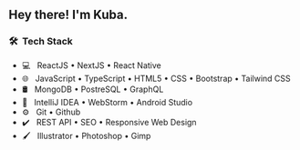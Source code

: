 <h2> Hey there! I'm Kuba.</h2>

<h3> 🛠 &nbsp;Tech Stack</h3>

- 💻 &nbsp; ReactJS • NextJS • React Native
- 🌐 &nbsp; JavaScript • TypeScript • HTML5 • CSS • Bootstrap • Tailwind CSS
- 🛢 &nbsp; MongoDB • PostreSQL • GraphQL
- 🔧 &nbsp; IntelliJ IDEA • WebStorm • Android Studio
- ⚙️ &nbsp; Git • Github
- ✔️ &nbsp; REST API • SEO • Responsive Web Design
- 🖌️ &nbsp; Illustrator • Photoshop • Gimp
